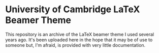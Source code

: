 # University of Cambridge LaTeX Beamer Theme

This repository is an archive of the LaTeX beamer theme I used several years
ago. It's been uploaded here in the hope that it may be of use to someone but,
I'm afraid, is provided with very little documentation.

